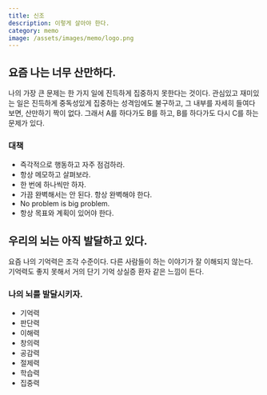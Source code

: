 ```yaml
---
title: 신조
description: 이렇게 살아야 한다. 
category: memo
image: /assets/images/memo/logo.png
---
```


요즘 나는 너무 산만하다. 
---

나의 가장 큰 문제는 한 가지 일에 진득하게 집중하지 못한다는 것이다. 
관심있고 재미있는 일은 진득하게 중독성있게 집중하는 성격임에도 불구하고, 
그 내부를 자세히 들여다보면, 산만하기 짝이 없다. 
그래서 A를 하다가도 B를 하고, B를 하다가도 다시 C를 하는 문제가 있다. 


### 대책 
- 즉각적으로 행동하고 자주 점검하라.
- 항상 메모하고 살펴보라.
- 한 번에 하나씩만 하자. 
- 가끔 완벽해서는 안 된다. 항상 완벽해야 한다.
- No problem is big problem.
- 항상 목표와 계획이 있어야 한다.


우리의 뇌는 아직 발달하고 있다.
---

요즘 나의 기억력은 조각 수준이다. 
다른 사람들이 하는 이야기가 잘 이해되지 않는다. 
기억력도 좋지 못해서 거의 단기 기억 상실증 환자 같은 느낌이 든다. 

### 나의 뇌를 발달시키자.
- 기억력
- 판단력
- 이해력
- 창의력
- 공감력
- 절제력
- 학습력
- 집중력
